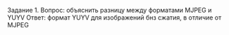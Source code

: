 Задание 1. Вопрос: объяснить разницу между форматами MJPEG и YUYV
Ответ: формат YUYV для изображений бнз сжатия, в отличие от MJPEG


